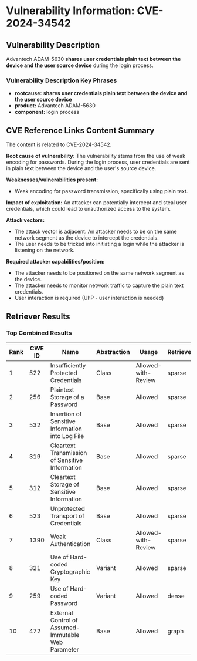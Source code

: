 # Vulnerability Information: CVE-2024-34542

## Vulnerability Description
Advantech ADAM-5630 **shares user credentials plain text between the device and the user source device** during the login process.

### Vulnerability Description Key Phrases
- **rootcause:** **shares user credentials plain text between the device and the user source device**
- **product:** Advantech ADAM-5630
- **component:** login process

## CVE Reference Links Content Summary
The content is related to CVE-2024-34542.

**Root cause of vulnerability:**
The vulnerability stems from the use of weak encoding for passwords. During the login process, user credentials are sent in plain text between the device and the user's source device.

**Weaknesses/vulnerabilities present:**
- Weak encoding for password transmission, specifically using plain text.

**Impact of exploitation:**
An attacker can potentially intercept and steal user credentials, which could lead to unauthorized access to the system.

**Attack vectors:**
- The attack vector is adjacent. An attacker needs to be on the same network segment as the device to intercept the credentials.
- The user needs to be tricked into initiating a login while the attacker is listening on the network.

**Required attacker capabilities/position:**
- The attacker needs to be positioned on the same network segment as the device.
- The attacker needs to monitor network traffic to capture the plain text credentials.
- User interaction is required (UI:P - user interaction is needed)

## Retriever Results

### Top Combined Results

| Rank | CWE ID | Name | Abstraction | Usage  | Retrievers | Individual Scores |
|------|--------|------|-------------|-------|------------|-------------------|
| 1 | 522 | Insufficiently Protected Credentials | Class | Allowed-with-Review | sparse | 0.184 |
| 2 | 256 | Plaintext Storage of a Password | Base | Allowed | sparse | 0.178 |
| 3 | 532 | Insertion of Sensitive Information into Log File | Base | Allowed | sparse | 0.171 |
| 4 | 319 | Cleartext Transmission of Sensitive Information | Base | Allowed | sparse | 0.152 |
| 5 | 312 | Cleartext Storage of Sensitive Information | Base | Allowed | sparse | 0.147 |
| 6 | 523 | Unprotected Transport of Credentials | Base | Allowed | sparse | 0.143 |
| 7 | 1390 | Weak Authentication | Class | Allowed-with-Review | sparse | 0.139 |
| 8 | 321 | Use of Hard-coded Cryptographic Key | Variant | Allowed | sparse | 0.131 |
| 9 | 259 | Use of Hard-coded Password | Variant | Allowed | dense | 0.550 |
| 10 | 472 | External Control of Assumed-Immutable Web Parameter | Base | Allowed | graph | 0.002 |

